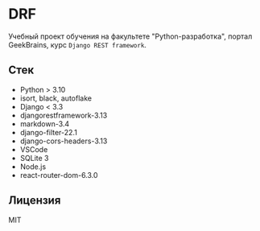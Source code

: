 # DRF

Учебный проект обучения на факультете "Python-разработка", портал GeekBrains, курс `Django REST framework`.

## Стек

- Python > 3.10
- isort, black, autoflake
- Django < 3.3
- djangorestframework-3.13
- markdown-3.4
- django-filter-22.1
- django-cors-headers-3.13
- VSCode
- SQLite 3
- Node.js
- react-router-dom-6.3.0

## Лицензия

MIT
